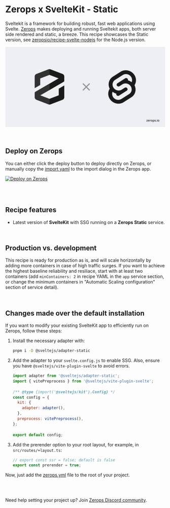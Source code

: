 # Zerops x SvelteKit - Static

Sveltekit is a framework for building robust, fast web applications using Svelte. [Zerops](https://zerops.io) makes deploying and running Sveltekit apps, both server side rendered and static, a breeze. This recipe showcases the Static version, see [zeropsio/recipe-svelte-nodejs](https://github.com/zeropsio/recipe-svelte-nodejs) for the Node.js version.

![sveltekit](https://github.com/zeropsio/recipe-shared-assets/blob/main/covers/svg/cover-svelte.svg)

<br/>

## Deploy on Zerops

You can either click the deploy button to deploy directly on Zerops, or manually copy the [import yaml](https://github.com/zeropsio/recipe-svelte-static/blob/main/zerops-project-import.yml) to the import dialog in the Zerops app.

[![Deploy on Zerops](https://github.com/zeropsio/recipe-shared-assets/blob/main/deploy-button/green/deploy-button.svg)](https://app.zerops.io/recipe/sveltekit-static)


<br/>
<br/>

## Recipe features
- Latest version of **SvelteKit** with SSG running on a **Zerops Static** service.

<br/>

## Production vs. development
This recipe is ready for production as is, and will scale horizontally by adding more containers in case of high traffic surges. If you want to achieve the highest baseline reliability and resiliace, start with at least two containers (add `minContainers: 2` in recipe YAML in the `app` service section, or change the minimum containers in "Automatic Scaling configuration" section of service detail).

<br/>

## Changes made over the default installation
If you want to modify your existing SvelteKit app to efficiently run on Zerops, follow these steps:

1. Install the necessary adapter with:
    ```sh
    pnpm i -D @sveltejs/adapter-static
    ```
2. Add the adapter to your `svelte.config.js` to enable SSG. Also, ensure you have `@sveltejs/vite-plugin-svelte` to avoid errors.
    ```js
    import adapter from '@sveltejs/adapter-static';
    import { vitePreprocess } from '@sveltejs/vite-plugin-svelte';

    /** @type {import('@sveltejs/kit').Config} */
    const config = {
      kit: {
        adapter: adapter(),
      },
      preprocess: vitePreprocess(),
    };

    export default config;
    ```
3. Add the prerender option to your root layout, for example, in `src/routes/+layout.ts`:
    ```js
    // export const ssr = false; default is false
    export const prerender = true;
    ```

Now, just add the [zerops.yml](https://github.com/zeropsio/recipe-svelte-static/blob/main/zerops.yml) file to the root of your project.


<br/>
<br/>

Need help setting your project up? Join [Zerops Discord community](https://discord.com/invite/WDvCZ54).
